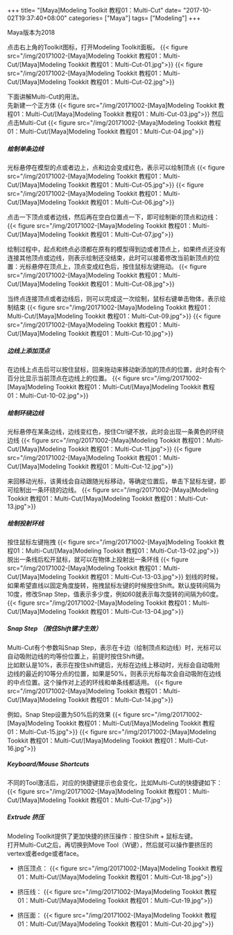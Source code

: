 +++
title= "[Maya]Modeling Toolkit 教程01：Multi-Cut"
date= "2017-10-02T19:37:40+08:00"
categories= ["Maya"]
tags= ["Modeling"]
+++

Maya版本为2018

点击右上角的Toolkit图标，打开Modeling Toolkit面板。
{{< figure src="/img/20171002-[Maya]Modeling Tookkit 教程01：Multi-Cut/[Maya]Modeling Tookkit 教程01：Multi-Cut-01.jpg">}}
{{< figure src="/img/20171002-[Maya]Modeling Tookkit 教程01：Multi-Cut/[Maya]Modeling Tookkit 教程01：Multi-Cut-02.jpg">}}

下面讲解Multi-Cut的用法。  
先新建一个正方体
{{< figure src="/img/20171002-[Maya]Modeling Tookkit 教程01：Multi-Cut/[Maya]Modeling Tookkit 教程01：Multi-Cut-03.jpg">}}
然后点击Multi-Cut
{{< figure src="/img/20171002-[Maya]Modeling Tookkit 教程01：Multi-Cut/[Maya]Modeling Tookkit 教程01：Multi-Cut-04.jpg">}}

##### 绘制单条边线
光标悬停在模型的点或者边上，点和边会变成红色，表示可以绘制顶点
{{< figure src="/img/20171002-[Maya]Modeling Tookkit 教程01：Multi-Cut/[Maya]Modeling Tookkit 教程01：Multi-Cut-05.jpg">}}
{{< figure src="/img/20171002-[Maya]Modeling Tookkit 教程01：Multi-Cut/[Maya]Modeling Tookkit 教程01：Multi-Cut-06.jpg">}}

点击一下顶点或者边线，然后再在空白位置点一下，即可绘制新的顶点和边线：
{{< figure src="/img/20171002-[Maya]Modeling Tookkit 教程01：Multi-Cut/[Maya]Modeling Tookkit 教程01：Multi-Cut-07.jpg">}}

绘制过程中，起点和终点必须都在原有的模型得到边或者顶点上，如果终点还没有连接其他顶点或边线，则表示绘制还没结束，此时可以接着修改当前新顶点的位置：光标悬停在顶点上，顶点变成红色后，按住鼠标左键拖动。
{{< figure src="/img/20171002-[Maya]Modeling Tookkit 教程01：Multi-Cut/[Maya]Modeling Tookkit 教程01：Multi-Cut-08.jpg">}}

当终点连接顶点或者边线后，则可以完成这一次绘制，鼠标右键单击物体，表示绘制结束
{{< figure src="/img/20171002-[Maya]Modeling Tookkit 教程01：Multi-Cut/[Maya]Modeling Tookkit 教程01：Multi-Cut-09.jpg">}}
{{< figure src="/img/20171002-[Maya]Modeling Tookkit 教程01：Multi-Cut/[Maya]Modeling Tookkit 教程01：Multi-Cut-10.jpg">}}

##### 边线上添加顶点
在边线上点击后可以按住鼠标，回来拖动来移动新添加的顶点的位置，此时会有个百分比显示当前顶点在边线上的位置。
{{< figure src="/img/20171002-[Maya]Modeling Tookkit 教程01：Multi-Cut/[Maya]Modeling Tookkit 教程01：Multi-Cut-10-02.jpg">}}

##### 绘制环绕边线
光标悬停在某条边线，边线变红色，按住Ctrl键不放，此时会出现一条黄色的环绕边线
{{< figure src="/img/20171002-[Maya]Modeling Tookkit 教程01：Multi-Cut/[Maya]Modeling Tookkit 教程01：Multi-Cut-11.jpg">}}
{{< figure src="/img/20171002-[Maya]Modeling Tookkit 教程01：Multi-Cut/[Maya]Modeling Tookkit 教程01：Multi-Cut-12.jpg">}}

来回移动光标，该黄线会自动跟随光标移动，等确定位置后，单击下鼠标左键，即可绘制出一条环绕的边线。
{{< figure src="/img/20171002-[Maya]Modeling Tookkit 教程01：Multi-Cut/[Maya]Modeling Tookkit 教程01：Multi-Cut-13.jpg">}}


##### 绘制投射环线
按住鼠标左键拖拽
{{< figure src="/img/20171002-[Maya]Modeling Tookkit 教程01：Multi-Cut/[Maya]Modeling Tookkit 教程01：Multi-Cut-13-02.jpg">}}
脱出一条线后松开鼠标，就可以在物体上投射出一条环线
{{< figure src="/img/20171002-[Maya]Modeling Tookkit 教程01：Multi-Cut/[Maya]Modeling Tookkit 教程01：Multi-Cut-13-03.jpg">}}
划线的时候，如果希望直线以固定角度旋转，拖拽鼠标左键的时候按住Shift。默认旋转间隔为10度，修改Snap Step，值表示多少度，例如60就表示每次旋转的间隔为60度。
{{< figure src="/img/20171002-[Maya]Modeling Tookkit 教程01：Multi-Cut/[Maya]Modeling Tookkit 教程01：Multi-Cut-13-04.jpg">}}

##### Snap Step （按住Shift键才生效）
Multi-Cut有个参数叫Snap Step，表示在卡边（绘制顶点和边线）时，光标可以自动吸附边线的均等份位置上，前提时按住Shift键。  
比如默认是10%，表示在按住shift键后，光标在边线上移动时，光标会自动吸附边线的最近的10等分点的位置，如果是50%，则表示光标每次会自动吸附在边线的中点位置。这个操作对上述的环线和单条线都适用。
{{< figure src="/img/20171002-[Maya]Modeling Tookkit 教程01：Multi-Cut/[Maya]Modeling Tookkit 教程01：Multi-Cut-14.jpg">}}

例如，Snap Step设置为50%后的效果
{{< figure src="/img/20171002-[Maya]Modeling Tookkit 教程01：Multi-Cut/[Maya]Modeling Tookkit 教程01：Multi-Cut-15.jpg">}}
{{< figure src="/img/20171002-[Maya]Modeling Tookkit 教程01：Multi-Cut/[Maya]Modeling Tookkit 教程01：Multi-Cut-16.jpg">}}

##### Keyboard/Mouse Shortcuts
不同的Tool激活后，对应的快捷键提示也会变化，比如Multi-Cut的快捷键如下：
{{< figure src="/img/20171002-[Maya]Modeling Tookkit 教程01：Multi-Cut/[Maya]Modeling Tookkit 教程01：Multi-Cut-17.jpg">}}

##### Extrude 挤压
Modeling Toolkit提供了更加快捷的挤压操作：按住Shift + 鼠标左键。  
打开Multi-Cut之后，再切换到Move Tool（W键），然后就可以操作要挤压的vertex或者edge或者face。

+ 挤压顶点：
{{< figure src="/img/20171002-[Maya]Modeling Tookkit 教程01：Multi-Cut/[Maya]Modeling Tookkit 教程01：Multi-Cut-18.jpg">}}

+ 挤压线：
{{< figure src="/img/20171002-[Maya]Modeling Tookkit 教程01：Multi-Cut/[Maya]Modeling Tookkit 教程01：Multi-Cut-19.jpg">}}

+ 挤压面：
{{< figure src="/img/20171002-[Maya]Modeling Tookkit 教程01：Multi-Cut/[Maya]Modeling Tookkit 教程01：Multi-Cut-20.jpg">}}





